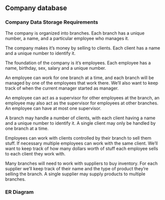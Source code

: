 ## Company database

### Company Data Storage Requirements

The company is organized into branches. Each branch has a unique number, a name, and a particular employee who manages it.

The company makes it’s money by selling to clients. Each client has a name and a unique number to identify it.

The foundation of the company is it’s employees. Each employee has a name, birthday, sex, salary and a unique number.

An employee can work for one branch at a time, and each branch will be managed by one of the employees that work there.
We’ll also want to keep track of when the current manager started as manager.

An employee can act as a supervisor for other employees at the branch, an employee may also act as the supervisor for employees at other branches.
An employee can have at most one supervisor.

A branch may handle a number of clients, with each client having a name and a unique number to identify it.
A single client may only be handled by one branch at a time.

Employees can work with clients controlled by their branch to sell them stuff.
If necessary multiple employees can work with the same client. We’ll want to keep track of how many dollars worth of stuff each employee sells to each client they work with.

Many branches will need to work with suppliers to buy inventory.
For each supplier we’ll keep track of their name and the type of product they’re selling the branch.
A single supplier may supply products to multiple branches.

### ER Diagram

